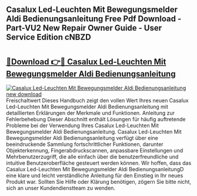 ## Casalux Led-Leuchten Mit Bewegungsmelder Aldi Bedienungsanleitung Free Pdf Download - Part-VU2 New Repair Owner Guide - User Service Edition cNBZD

# <h2><a href="http://df50cl.blite.top/?on=Casalux+Led-Leuchten+Mit+Bewegungsmelder+Aldi+Bedienungsanleitung">🔗Download 👉🔴 Casalux Led-Leuchten Mit Bewegungsmelder Aldi Bedienungsanleitung</a></h2>

[![Casalux Led-Leuchten Mit Bewegungsmelder Aldi Bedienungsanleitung new download](https://i.imgur.com/lujVjoI.png)](http://df50cl.blite.top/?on=Casalux+Led-Leuchten+Mit+Bewegungsmelder+Aldi+Bedienungsanleitung)
Freischaltwert Dieses Handbuch zeigt den vollen Wert Ihres neuen Casalux Led-Leuchten Mit Bewegungsmelder Aldi Bedienungsanleitung mit detaillierten Erklärungen der Merkmale und Funktionen. Anleitung zur Fehlerbehebung Dieser Abschnitt enthält Lösungen für häufig auftretende Probleme bei der Verwendung Ihres Casalux Led-Leuchten Mit Bewegungsmelder Aldi Bedienungsanleitung. Casalux Led-Leuchten Mit Bewegungsmelder Aldi Bedienungsanleitung verfügt über eine beeindruckende Sammlung fortschrittlicher Funktionen, darunter Objekterkennung, Fingerabdruckscannen, anpassbare Einstellungen und Mehrbenutzerzugriff, die alle einfach über die benutzerfreundliche und intuitive Benutzeroberfläche gesteuert werden können. Wir hoffen, dass das Casalux Led-Leuchten Mit Bewegungsmelder Aldi BedienungsanleitungD eine klare und leicht verständliche Anleitung für den Einstieg in Ihr neues Produkt war. Sollten Sie Hilfe oder Klärung benötigen, zögern Sie bitte nicht, sich an unser Kundendienstteam zu wenden.
